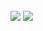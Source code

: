 ### 

<!--
**kadyrkaragishiev/kadyrkaragishiev** is a ✨ _special_ ✨ repository because its `README.md` (this file) appears on your GitHub profile.

Here are some ideas to get you started:

- 🔭 I’m currently working on ...
- 🌱 I’m currently learning ...
- 👯 I’m looking to collaborate on ...
- 🤔 I’m looking for help with ...
- 💬 Ask me about ...
- 📫 How to reach me: ...
- 😄 Pronouns: ...
- ⚡ Fun fact: ...
-->
<img align="center" src="https://github-readme-stats.vercel.app/api?username=kadyrkaragishiev&count_private=true&show_icons=true&theme=github_dark" />
<img align="center" src="https://github-readme-stats.vercel.app/api/top-langs/?username=kadyrkaragishiev&theme=github_dark&layout=compact" />
 

